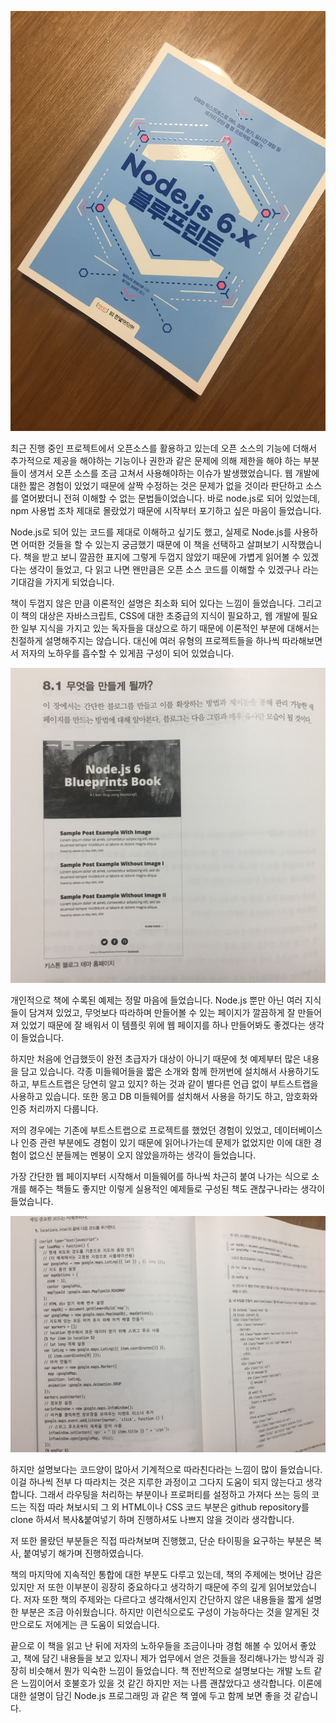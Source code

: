 ![](images/nodejs_1.JPG)

최근 진행 중인 프로젝트에서 오픈소스를 활용하고 있는데 오픈 소스의 기능에 더해서 추가적으로 제공을 해야하는 기능이나 권한과 같은 문제에 의해 제한을 해야 하는 부분들이 생겨서 오픈 소스를 조금 고쳐서 사용해야하는 이슈가 발생했었습니다. 웹 개발에 대한 짧은 경험이 있었기 때문에 살짝 수정하는 것은 문제가 없을 것이라 판단하고 소스를 열어봤더니 전혀 이해할 수 없는 문법들이었습니다. 바로 node.js로 되어 있었는데, npm 사용법 조차 제대로 몰랐었기 때문에 시작부터 포기하고 싶은 마음이 들었습니다. 



Node.js로 되어 있는 코드를 제대로 이해하고 싶기도 했고, 실제로 Node.js를 사용하면 어떠한 것들을 할 수 있는지 궁금했기 때문에 이 책을 선택하고 살펴보기 시작했습니다. 책을 받고 보니 깔끔한 표지에 그렇게 두껍지 않았기 때문에 가볍게 읽어볼 수 있겠다는 생각이 들었고, 다 읽고 나면 왠만큼은 오픈 소스 코드를 이해할 수 있겠구나 라는 기대감을 가지게 되었습니다. 



책이 두껍지 않은 만큼 이론적인 설명은 최소화 되어 있다는 느낌이 들었습니다. 그리고 이 책의 대상은 자바스크립트, CSS에 대한 초중급의 지식이 필요하고, 웹 개발에 필요한 일부 지식을 가지고 있는 독자들을 대상으로 하기 때문에 이론적인 부분에 대해서는 친절하게 설명해주지는 않습니다. 대신에 여러 유형의 프로젝트들을 하나씩 따라해보면서 저자의 노하우를 흡수할 수 있게끔 구성이 되어 있었습니다.



![](images/nodejs_2.JPG)



개인적으로 책에 수록된 예제는 정말 마음에 들었습니다. Node.js 뿐만 아닌 여러 지식들이 담겨져 있었고, 무엇보다 따라하며 만들어볼 수 있는 페이지가 깔끔하게 잘 만들어져 있었기 때문에 잘 배워서 이 템플릿 위에 웹 페이지를 하나 만들어봐도 좋겠다는 생각이 들었습니다. 



하지만 처음에 언급했듯이 완전 초급자가 대상이 아니기 때문에 첫 예제부터 많은 내용을 담고 있습니다. 각종 미들웨어들을 짧은 소개와 함께 한꺼번에 설치해서 사용하기도 하고, 부트스트랩은 당연히 알고 있지? 하는 것과 같이 별다른 언급 없이 부트스트랩을 사용하고 있습니다. 또한 몽고 DB 미들웨어를 설치해서 사용을 하기도 하고, 암호화와 인증 처리까지 다룹니다. 



저의 경우에는 기존에 부트스트랩으로 프로젝트를 했었던 경험이 있었고, 데이터베이스나 인증 관련 부분에도 경험이 있기 때문에 읽어나가는데 문제가 없었지만 이에 대한 경험이 없으신 분들께는 멘붕이 오지 않았을까하는 생각이 들었습니다.



가장 간단한 웹 페이지부터 시작해서 미들웨어를 하나씩 차근히 붙여 나가는 식으로 소개를 해주는 책들도 좋지만 이렇게 실용적인 예제들로 구성된 책도 괜찮구나라는 생각이 들었습니다. 



![](images/nodejs_3.JPG)



하지만 설명보다는 코드양이 많아서 기계적으로 따라친다라는 느낌이 많이 들었습니다. 이걸 하나씩 전부 다 따라치는 것은 지루한 과정이고 그다지 도움이 되지 않는다고 생각합니다. 그래서 라우팅을 처리하는 부분이나 프로퍼티를 설정하고 가져다 쓰는 등의 코드는 직접 따라 쳐보시되 그 외 HTML이나 CSS 코드 부분은 github repository를 clone 하셔서 복사&붙여넣기 하며 진행하셔도 나쁘지 않을 것이라 생각합니다. 

저 또한 몰랐던 부분들은 직접 따라쳐보며 진행했고, 단순 타이핑을 요구하는 부분은 복사, 붙여넣기 해가며 진행하였습니다. 



책의 마지막에 지속적인 통합에 대한 부분도 다루고 있는데, 책의 주제에는 벗어난 감은 있지만 저 또한 이부분이 굉장히 중요하다고 생각하기 때문에 주의 깊게 읽어보았습니다. 저자 또한 책의 주제와는 다르다고 생각해서인지 간단하지 않은 내용들을 짧게 설명한 부분은 조금 아쉬웠습니다. 하지만 이런식으로도 구성이 가능하다는 것을 알게된 것만으로도 저에게는 큰 도움이 되었습니다. 



끝으로 이 책을 읽고 난 뒤에 저자의 노하우들을 조금이나마 경험 해볼 수 있어서 좋았고, 책에 담긴 내용들을 보고 있자니 제가 업무에서 얻은 것들을 정리해나가는 방식과 굉장히 비슷해서 뭔가 익숙한 느낌이 들었습니다. 책 전반적으로 설명보다는 개발 노트 같은 느낌이어서 호불호가 있을 것 같긴 하지만 저는 나름 괜찮았다고 생각합니다. 이론에 대한 설명이 담긴 Node.js 프로그래밍 과 같은 책 옆에 두고 함께 보면 좋을 것 같습니다.